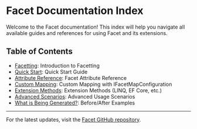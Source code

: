 # Facet Documentation Index

Welcome to the Facet documentation! This index will help you navigate all available guides and references for using Facet and its extensions.

## Table of Contents

- [Facetting](01_Facetting.md): Introduction to Facetting
- [Quick Start](02_QuickStart.md): Quick Start Guide
- [Attribute Reference](03_AttributeReference.md): Facet Attribute Reference
- [Custom Mapping](04_CustomMapping.md): Custom Mapping with IFacetMapConfiguration
- [Extension Methods](05_Extensions.md): Extension Methods (LINQ, EF Core, etc.)
- [Advanced Scenarios](06_AdvancedScenarios.md): Advanced Usage Scenarios
- [What is Being Generated?](07_WhatIsBeingGenerated.md): Before/After Examples

---

For the latest updates, visit the [Facet GitHub repository](https://github.com/Tim-Maes/Facet).
